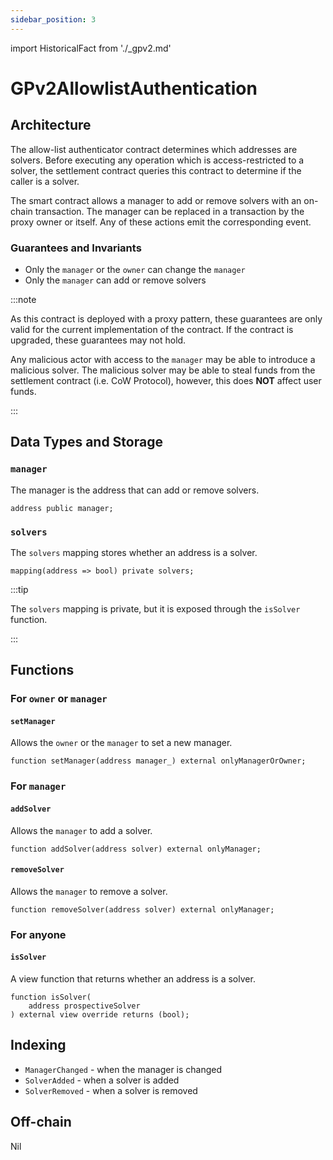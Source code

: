 ```yaml
---
sidebar_position: 3
---
```


import HistoricalFact from './_gpv2.md'

# GPv2AllowlistAuthentication

<HistoricalFact />

## Architecture

The allow-list authenticator contract determines which addresses are solvers. Before executing any operation which is access-restricted to a solver, the settlement contract queries this contract to determine if the caller is a solver.

The smart contract allows a manager to add or remove solvers with an on-chain transaction. The manager can be replaced in a transaction by the proxy owner or itself. Any of these actions emit the corresponding event.


### Guarantees and Invariants

* Only the `manager` or the `owner` can change the `manager`
* Only the `manager` can add or remove solvers

:::note

As this contract is deployed with a proxy pattern, these guarantees are only valid for the current implementation of the contract. If the contract is upgraded, these guarantees may not hold.

Any malicious actor with access to the `manager` may be able to introduce a malicious solver. The malicious solver may be able to steal funds from the settlement contract (i.e. CoW Protocol), however, this does **NOT** affect user funds.

:::

## Data Types and Storage

### `manager`

The manager is the address that can add or remove solvers.

```solidity
address public manager;
```

### `solvers`

The `solvers` mapping stores whether an address is a solver.

```solidity
mapping(address => bool) private solvers;
```

:::tip

The `solvers` mapping is private, but it is exposed through the `isSolver` function.

:::

## Functions

### For `owner` or `manager`

#### `setManager`

Allows the `owner` or the `manager` to set a new manager.

```solidity
function setManager(address manager_) external onlyManagerOrOwner;
```

### For `manager`

#### `addSolver`

Allows the `manager` to add a solver.

```solidity
function addSolver(address solver) external onlyManager;
```

#### `removeSolver`

Allows the `manager` to remove a solver.

```solidity
function removeSolver(address solver) external onlyManager;
```

### For anyone

#### `isSolver`

A view function that returns whether an address is a solver.

```solidity
function isSolver(
    address prospectiveSolver
) external view override returns (bool);
```

## Indexing

* `ManagerChanged` - when the manager is changed
* `SolverAdded` - when a solver is added
* `SolverRemoved` - when a solver is removed

## Off-chain

Nil